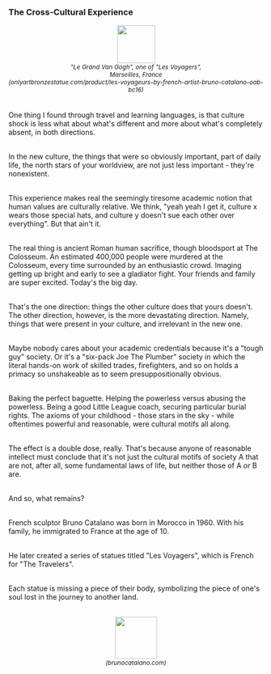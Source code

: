 ### The Cross-Cultural Experience

<div align="center">
  <img height="75vh" src="https://bradleyculley.github.io/images/Les-Voyagers-1.jpeg" />
  <div style="font-size: 12px; font-style: italic;">"Le Grand Van Gogh", one of "Les Voyagers",<br/>Marseilles, France<br/>(onlyartbronzestatue.com/product/les-voyageurs-by-french-artist-bruno-catalano-oab-bc16)</div>
</div>
<br/>
<br/>
One thing I found through travel and learning languages, is that culture shock is less what about what's different and more about what's completely absent, in both directions.<br/><br/>

In the new culture, the things that were so obviously important, part of daily life, the north stars of your worldview, are not just less important - they're nonexistent.<br/><br/>

This experience makes real the seemingly tiresome academic notion that human values are culturally relative.
We think, "yeah yeah I get it, culture x wears those special hats, and culture y doesn't sue each other over everything".
But that ain't it.<br/><br/>

The real thing is ancient Roman human sacrifice, though bloodsport at The Colosseum.
An estimated 400,000 people were murdered at the Colosseum, every time surrounded by an enthusiastic crowd.
Imaging getting up bright and early to see a gladiator fight.
Your friends and family are super excited. Today's the big day.<br/><br/>

That's the one direction: things the other culture does that yours doesn't.
The other direction, however, is the more devastating direction.
Namely, things that were present in your culture, and irrelevant in the new one.<br/><br/>

Maybe nobody cares about your academic credentials because it's a "tough guy" society.
Or it's a "six-pack Joe The Plumber" society in which the literal hands-on work of skilled trades, firefighters, and so on holds a primacy so unshakeable as to seem presuppositionally obvious.<br/><br/>

Baking the perfect baguette. Helping the powerless versus abusing the powerless.
Being a good Little League coach, securing particular burial rights.
The axioms of your childhood - those stars in the sky - while oftentimes powerful and reasonable, were cultural motifs all along.<br/><br/>

The effect is a double dose, really.
That's because anyone of reasonable intellect must conclude that it's not just the cultural motifs of society A that are not, after all, some fundamental laws of life, but neither those of A _or_ B are.<br/><br/>

And so, what remains?<br/><br/>

French sculptor Bruno Catalano was born in Morocco in 1960. With his family, he immigrated to France at the age of 10.<br/><br/>

He later created a series of statues titled "Les Voyagers", which is French for "The Travelers".<br/><br/>

Each statue is missing a piece of their body, symbolizing the piece of one's soul lost in the journey to another land.<br/><br/>

<div align="center">
  <img height="83vh" src="https://bradleyculley.github.io/images/Les-Voyagers-2.jpeg" />
  <div style="font-size: 12px; font-style: italic;">(brunocatalano.com)</div>
</div>
